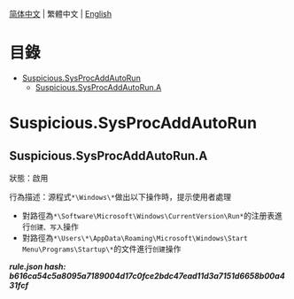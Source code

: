 


  
[简体中文](README.md) | 繁體中文 | [English](README_en_us.md)  
  

目錄
==

* [Suspicious.SysProcAddAutoRun](#suspicioussysprocaddautorun)
	* [Suspicious.SysProcAddAutoRun.A](#suspicioussysprocaddautoruna)

# Suspicious.SysProcAddAutoRun

## Suspicious.SysProcAddAutoRun.A
  
狀態：啟用

行為描述：源程式`*\Windows\*`做出以下操作時，提示使用者處理
- 對路徑為`*\Software\Microsoft\Windows\CurrentVersion\Run*`的注册表進行`创建、写入`操作
- 對路徑為`*\Users\*\AppData\Roaming\Microsoft\Windows\Start Menu\Programs\Startup\*`的文件進行`创建`操作
  
***rule.json hash: b616ca54c5a8095a7189004d17c0fce2bdc47ead11d3a7151d6658b00a431fcf***